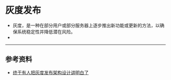 # 灰度发布
  - 灰度，是一种在部分用户或部分服务器上逐步推出新功能或更新的方法，以确保系统稳定性并降低潜在风险。
  - 

---
## 参考资料
- [终于有人把灰度发布架构设计讲明白了](https://www.51cto.com/article/715817.html)
